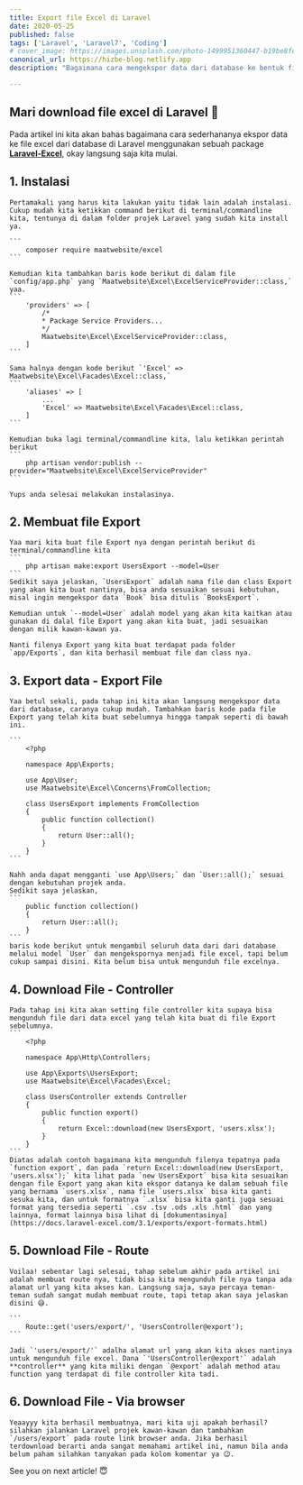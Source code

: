 ```yaml
---
title: Export file Excel di Laravel
date: 2020-05-25
published: false
tags: ['Laravel', 'Laravel7', 'Coding']
# cover_image: https://images.unsplash.com/photo-1499951360447-b19be8fe80f5?ixlib=rb-1.2.1&ixid=eyJhcHBfaWQiOjEyMDd9&auto=format&fit=crop&w=1050&q=80
canonical_url: https://hizbe-blog.netlify.app
description: "Bagaimana cara mengekspor data dari database ke bentuk file excel? Kita akan bahas dasar atau basic nya disini menggunakan sebuah package. Lets do it!"

---
```


<i class="fa fa-quote-left fa-3x fa-pull-left" aria-hidden="true"></i>
<h2>Mari download file excel di Laravel 📁</h2>

Pada artikel ini kita akan bahas bagaimana cara sederhananya ekspor data ke file excel dari database di Laravel menggunakan sebuah package [**Laravel-Excel**](https://github.com/maatwebsite/Laravel-Excel), okay langsung saja kita mulai.

## 1.  Instalasi
    Pertamakali yang harus kita lakukan yaitu tidak lain adalah instalasi. Cukup mudah kita ketikkan command berikut di terminal/commandline kita, tentunya di dalam folder projek Laravel yang sudah kita install ya.
    
    ```
        composer require maatwebsite/excel
    ```

    Kemudian kita tambahkan baris kode berikut di dalam file `config/app.php` yang `Maatwebsite\Excel\ExcelServiceProvider::class,` yaa.
    ```
        'providers' => [
            /*
            * Package Service Providers...
            */
            Maatwebsite\Excel\ExcelServiceProvider::class,
        ]
    ```

    Sama halnya dengan kode berikut `'Excel' => Maatwebsite\Excel\Facades\Excel::class,`
    ```
        'aliases' => [
            ...
            'Excel' => Maatwebsite\Excel\Facades\Excel::class,
        ]
    ```

    Kemudian buka lagi terminal/commandline kita, lalu ketikkan perintah berikut
    ```
        php artisan vendor:publish --provider="Maatwebsite\Excel\ExcelServiceProvider"
    ```

    Yups anda selesai melakukan instalasinya.

## 2.  Membuat file Export
    Yaa mari kita buat file Export nya dengan perintah berikut di terminal/commandline kita
    ```
        php artisan make:export UsersExport --model=User
    ```
    Sedikit saya jelaskan, `UsersExport` adalah nama file dan class Export yang akan kita buat nantinya, bisa anda sesuaikan sesuai kebutuhan, misal ingin mengekspor data `Book` bisa ditulis `BooksExport`.

    Kemudian untuk `--model=User` adalah model yang akan kita kaitkan atau gunakan di dalal file Export yang akan kita buat, jadi sesuaikan dengan milik kawan-kawan ya.

    Nanti filenya Export yang kita buat terdapat pada folder `app/Exports`, dan kita berhasil membuat file dan class nya.

## 3.  Export data - Export File
    Yaa betul sekali, pada tahap ini kita akan langsung mengekspor data dari database, caranya cukup mudah. Tambahkan baris kode pada file Export yang telah kita buat sebelumnya hingga tampak seperti di bawah ini.

    ```
        <?php

        namespace App\Exports;

        use App\User;
        use Maatwebsite\Excel\Concerns\FromCollection;

        class UsersExport implements FromCollection
        {
            public function collection()
            {
                return User::all();
            }
        }
    ```

    Nahh anda dapat mengganti `use App\Users;` dan `User::all();` sesuai dengan kebutuhan projek anda.
    Sedikit saya jelaskan,
    ```
        public function collection()
        {
            return User::all();
        }
    ```
    baris kode berikut untuk mengambil seluruh data dari dari database melalui model `User` dan mengekspornya menjadi file excel, tapi belum cukup sampai disini. Kita belum bisa untuk mengunduh file excelnya.

## 4.  Download File - Controller
    Pada tahap ini kita akan setting file controller kita supaya bisa mengunduh file dari data excel yang telah kita buat di file Export sebelumnya.
    ```
        <?php

        namespace App\Http\Controllers;

        use App\Exports\UsersExport;
        use Maatwebsite\Excel\Facades\Excel;

        class UsersController extends Controller 
        {
            public function export() 
            {
                return Excel::download(new UsersExport, 'users.xlsx');
            }
        }
    ```
    Diatas adalah contoh bagaimana kita mengunduh filenya tepatnya pada `function export`, dan pada `return Excel::download(new UsersExport, 'users.xlsx');` kita lihat pada `new UsersExport` bisa kita sesuaikan dengan file Export yang akan kita ekspor datanya ke dalam sebuah file yang bernama `users.xlsx`, nama file `users.xlsx` bisa kita ganti sesuka kita, dan untuk formatnya `.xlsx` bisa kita ganti juga sesuai format yang tersedia seperti `.csv .tsv .ods .xls .html` dan yang lainnya, format lainnya bisa lihat di [dokumentasinya](https://docs.laravel-excel.com/3.1/exports/export-formats.html)

## 5.  Download File - Route
    Voilaa! sebentar lagi selesai, tahap sebelum akhir pada artikel ini adalah membuat route nya, tidak bisa kita mengunduh file nya tanpa ada alamat url yang kita akses kan. Langsung saja, saya percaya teman-teman sudah sangat mudah membuat route, tapi tetap akan saya jelaskan disini 😅.

    ```
        Route::get('users/export/', 'UsersController@export');
    ```

    Jadi `'users/export/'` adalha alamat url yang akan kita akses nantinya untuk mengunduh file excel. Dana `'UsersController@export'` adalah **controller** yang kita miliki dengan `@export` adalah method atau function yang terdapat di file controller kita tadi.

## 6.  Download File - Via browser
    Yeaayyy kita berhasil membuatnya, mari kita uji apakah berhasil? silahkan jalankan Laravel projek kawan-kawan dan tambahkan `/users/export` pada route link browser anda. Jika berhasil terdownload berarti anda sangat memahami artikel ini, namun bila anda belum paham silahkan tanyakan pada kolom komentar ya 😉.

See you on next article! 😇